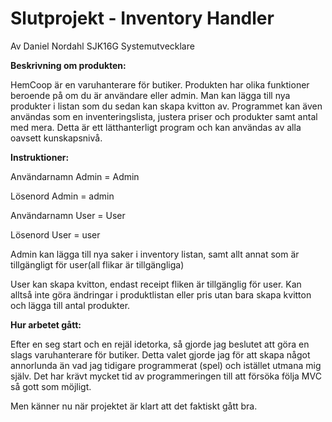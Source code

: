 <h1>Slutprojekt - Inventory Handler</h1> 

Av Daniel Nordahl SJK16G Systemutvecklare

<b>Beskrivning om produkten:</b>

HemCoop är en varuhanterare för butiker. Produkten har olika funktioner beroende på om du är användare eller admin. Man kan lägga till nya produkter i listan som du sedan kan skapa kvitton av. 
Programmet kan även användas som en inventeringslista, justera priser och produkter samt antal med mera. Detta är ett lätthanterligt program och kan användas av alla oavsett kunskapsnivå.  


<b>Instruktioner:</b>

Användarnamn Admin = Admin

Lösenord Admin = admin

Användarnamn User = User

Lösenord User = user

Admin kan lägga till nya saker i inventory listan, samt allt annat som är tillgängligt för user(all flikar är tillgängliga)

User kan skapa kvitton, endast receipt fliken är tillgänglig för user. Kan alltså inte göra ändringar i produktlistan eller pris utan bara skapa kvitton och lägga till antal produkter.



<b>Hur arbetet gått:</b>

Efter en seg start och en rejäl idetorka, så gjorde jag beslutet att göra en slags varuhanterare för butiker. Detta valet gjorde jag för att skapa något annorlunda än vad jag tidigare programmerat (spel) och istället utmana mig själv. Det har krävt mycket tid av programmeringen till att försöka följa MVC så gott som möjligt.

Men känner nu när projektet är klart att det faktiskt gått bra.
